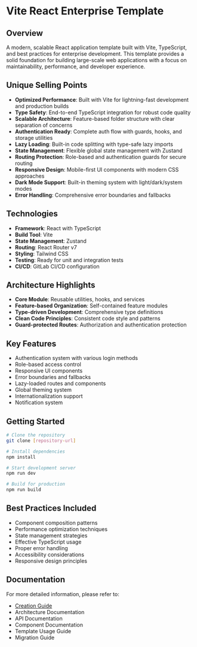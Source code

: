 # Vite React Enterprise Template

## Overview

A modern, scalable React application template built with Vite, TypeScript, and best practices for enterprise development. This template provides a solid foundation for building large-scale web applications with a focus on maintainability, performance, and developer experience.

## Unique Selling Points

- **Optimized Performance**: Built with Vite for lightning-fast development and production builds
- **Type Safety**: End-to-end TypeScript integration for robust code quality
- **Scalable Architecture**: Feature-based folder structure with clear separation of concerns
- **Authentication Ready**: Complete auth flow with guards, hooks, and storage utilities
- **Lazy Loading**: Built-in code splitting with type-safe lazy imports
- **State Management**: Flexible global state management with Zustand
- **Routing Protection**: Role-based and authentication guards for secure routing
- **Responsive Design**: Mobile-first UI components with modern CSS approaches
- **Dark Mode Support**: Built-in theming system with light/dark/system modes
- **Error Handling**: Comprehensive error boundaries and fallbacks

## Technologies

- **Framework**: React with TypeScript
- **Build Tool**: Vite
- **State Management**: Zustand
- **Routing**: React Router v7
- **Styling**: Tailwind CSS
- **Testing**: Ready for unit and integration tests
- **CI/CD**: GitLab CI/CD configuration

## Architecture Highlights

- **Core Module**: Reusable utilities, hooks, and services
- **Feature-based Organization**: Self-contained feature modules
- **Type-driven Development**: Comprehensive type definitions
- **Clean Code Principles**: Consistent code style and patterns
- **Guard-protected Routes**: Authorization and authentication protection

## Key Features

- Authentication system with various login methods
- Role-based access control
- Responsive UI components
- Error boundaries and fallbacks
- Lazy-loaded routes and components
- Global theming system
- Internationalization support
- Notification system

## Getting Started

```bash
# Clone the repository
git clone [repository-url]

# Install dependencies
npm install

# Start development server
npm run dev

# Build for production
npm run build
```

## Best Practices Included

- Component composition patterns
- Performance optimization techniques
- State management strategies
- Effective TypeScript usage
- Proper error handling
- Accessibility considerations
- Responsive design principles

## Documentation

For more detailed information, please refer to:
- [Creation Guide](../../PROJECT-CREATION-GUIDE.md)
- Architecture Documentation
- API Documentation
- Component Documentation
- Template Usage Guide
- Migration Guide 